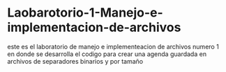 # Laobarotorio-1-Manejo-e-implementacion-de-archivos
este es el laboratorio de manejo e implementeacion de archivos numero 1 en donde se desarrolla el codigo para crear una agenda guardada en archivos de separadores binarios y por tamaño
